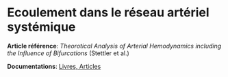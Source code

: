 # Ecoulement dans le réseau artériel systémique

**Article référence**: _Theorotical Analysis of Arterial Hemodynamics including the Influence of Bifurcations_ (Stettler et al.)

**Documentations**: [Livres, Articles](https://www.dropbox.com/sh/ipfdfq2ly4bpoxs/AACzEPJskqzyzTEyYm4CnKdBa?dl=0)
